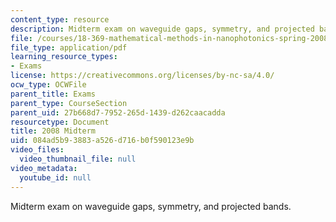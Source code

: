 ```yaml
---
content_type: resource
description: Midterm exam on waveguide gaps, symmetry, and projected bands.
file: /courses/18-369-mathematical-methods-in-nanophotonics-spring-2008/084ad5b93883a526d716b0f590123e9b_midterm_08.pdf
file_type: application/pdf
learning_resource_types:
- Exams
license: https://creativecommons.org/licenses/by-nc-sa/4.0/
ocw_type: OCWFile
parent_title: Exams
parent_type: CourseSection
parent_uid: 27b668d7-7952-265d-1439-d262caacadda
resourcetype: Document
title: 2008 Midterm
uid: 084ad5b9-3883-a526-d716-b0f590123e9b
video_files:
  video_thumbnail_file: null
video_metadata:
  youtube_id: null
---
```

Midterm exam on waveguide gaps, symmetry, and projected bands.